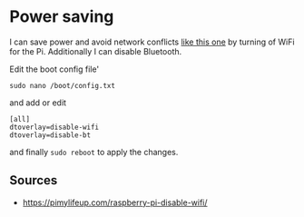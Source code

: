 # Power saving

I can save power and avoid network conflicts [like this one](https://gist.github.com/luke-codewalker/25ede894edde3f4a33043757bafeb079) by turning of WiFi for the Pi. Additionally I can disable Bluetooth.

Edit the boot config file'
```
sudo nano /boot/config.txt
```

and add or edit

```
[all]  
dtoverlay=disable-wifi
dtoverlay=disable-bt
```

and finally `sudo reboot` to apply the changes.


## Sources
- https://pimylifeup.com/raspberry-pi-disable-wifi/